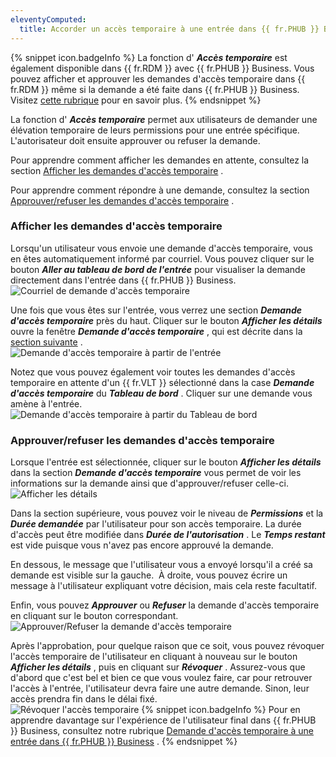 ```yaml
---
eleventyComputed:
  title: Accorder un accès temporaire à une entrée dans {{ fr.PHUB }} Business
---
```

{% snippet icon.badgeInfo %} 
La fonction d' ***Accès temporaire*** est également disponible dans {{ fr.RDM }} avec {{ fr.PHUB }} Business. Vous pouvez afficher et approuver les demandes d'accès temporaire dans {{ fr.RDM }} même si la demande a été faite dans {{ fr.PHUB }} Business. Visitez [cette rubrique](https://helprdm.devolutions.net/fr/grant_temporary_access_to_an_entry.html) pour en savoir plus. 
{% endsnippet %}
 
La fonction d' ***Accès temporaire*** permet aux utilisateurs de demander une élévation temporaire de leurs permissions pour une entrée spécifique. L'autorisateur doit ensuite approuver ou refuser la demande.  

Pour apprendre comment afficher les demandes en attente, consultez la section [Afficher les demandes d'accès temporaire](#afficher-les-demandes-daccès-temporaire) .  

Pour apprendre comment répondre à une demande, consultez la section [Approuver/refuser les demandes d'accès temporaire](#approuverrefuser-les-demandes-daccès-temporaire) .  

### Afficher les demandes d'accès temporaire 

Lorsqu'un utilisateur vous envoie une demande d'accès temporaire, vous en êtes automatiquement informé par courriel. Vous pouvez cliquer sur le bouton ***Aller au tableau de bord de l'entrée*** pour visualiser la demande directement dans l'entrée dans {{ fr.PHUB }} Business.  
![Courriel de demande d'accès temporaire](/img/fr/hub/Hub2140.png) 

Une fois que vous êtes sur l'entrée, vous verrez une section ***Demande d'accès temporaire*** près du haut. Cliquer sur le bouton ***Afficher les détails*** ouvre la fenêtre ***Demande d'accès temporaire*** , qui est décrite dans la [section suivante](#approuverrefuser-les-demandes-daccès-temporaire) .  
![Demande d'accès temporaire à partir de l'entrée](/img/fr/hub/Hub2141.png) 

Notez que vous pouvez également voir toutes les demandes d'accès temporaire en attente d'un {{ fr.VLT }} sélectionné dans la case ***Demande d'accès temporaire*** du ***Tableau de bord*** . Cliquer sur une demande vous amène à l'entrée.  
![Demande d'accès temporaire à partir du Tableau de bord](/img/fr/hub/Hub2142.png) 

### Approuver/refuser les demandes d'accès temporaire 

Lorsque l'entrée est sélectionnée, cliquer sur le bouton ***Afficher les détails*** dans la section ***Demande d'accès temporaire*** vous permet de voir les informations sur la demande ainsi que d'approuver/refuser celle-ci.  
![Afficher les détails](/img/fr/hub/Hub2143.png) 

Dans la section supérieure, vous pouvez voir le niveau de ***Permissions*** et la ***Durée demandée*** par l'utilisateur pour son accès temporaire. La durée d'accès peut être modifiée dans ***Durée de l'autorisation*** . Le ***Temps restant*** est vide puisque vous n'avez pas encore approuvé la demande.  

En dessous, le message que l'utilisateur vous a envoyé lorsqu'il a créé sa demande est visible sur la gauche. &#160;À droite, vous pouvez écrire un message à l'utilisateur expliquant votre décision, mais cela reste facultatif.  

Enfin, vous pouvez ***Approuver*** ou ***Refuser*** la demande d'accès temporaire en cliquant sur le bouton correspondant.  
![Approuver/Refuser la demande d'accès temporaire](/img/fr/hub/Hub2144.png) 

Après l'approbation, pour quelque raison que ce soit, vous pouvez révoquer l'accès temporaire de l'utilisateur en cliquant à nouveau sur le bouton ***Afficher les détails*** , puis en cliquant sur ***Révoquer*** . Assurez-vous que d'abord que c'est bel et bien ce que vous voulez faire, car pour retrouver l'accès à l'entrée, l'utilisateur devra faire une autre demande. Sinon, leur accès prendra fin dans le délai fixé.  
![Révoquer l'accès temporaire](/img/fr/hub/Hub2145.png) 
{% snippet icon.badgeInfo %} 
Pour en apprendre davantage sur l'expérience de l'utilisateur final dans {{ fr.PHUB }} Business, consultez notre rubrique [Demande d'accès temporaire à une entrée dans {{ fr.PHUB }} Business](/fr/hub/web-interface/hub-overview/temporary-access-hub-business/request-temporary-access-to-an-entry/) . 
{% endsnippet %}
 

